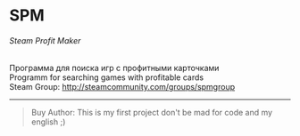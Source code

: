 # SPM  
###### Steam Profit Maker ######
Программа для поиска игр с профитными карточками  
Programm for searching games with profitable cards  
Steam Group: 
http://steamcommunity.com/groups/spmgroup  
***
>Buy Author: This is my first project don't be mad for code and my english ;)
